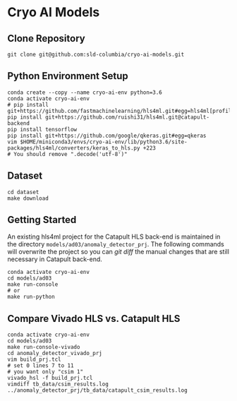 # Cryo AI Models

## Clone Repository
```
git clone git@github.com:sld-columbia/cryo-ai-models.git
```

## Python Environment Setup
```
conda create --copy --name cryo-ai-env python=3.6
conda activate cryo-ai-env
# pip install git+https://github.com/fastmachinelearning/hls4ml.git#egg=hls4ml[profiling]
pip install git+https://github.com/ruishi31/hls4ml.git@catapult-backend
pip install tensorflow
pip install git+https://github.com/google/qkeras.git#egg=qkeras
vim $HOME/miniconda3/envs/cryo-ai-env/lib/python3.6/site-packages/hls4ml/converters/keras_to_hls.py +223
# You should remove ".decode('utf-8')"
```

## Dataset
```
cd dataset
make download
```

## Getting Started
An existing hls4ml project for the Catapult HLS back-end is maintained in the directory `models/ad03/anomaly_detector_prj`. The following commands will overwrite the project so you can _git diff_ the manual changes that are still necessary in Catapult back-end.
```
conda activate cryo-ai-env
cd models/ad03
make run-console
# or
make run-python
```
## Compare Vivado HLS vs. Catapult HLS
```
conda activate cryo-ai-env
cd models/ad03
make run-console-vivado
cd anomaly_detector_vivado_prj
vim build_prj.tcl
# set 0 lines 7 to 11
# you want only "csim 1"
vivado_hsl -f build_prj.tcl
vimdiff tb_data/csim_results.log ../anomaly_detector_prj/tb_data/catapult_csim_results.log
```

